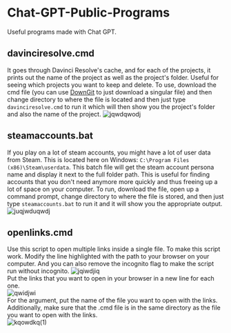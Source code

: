 # Chat-GPT-Public-Programs
Useful programs made with Chat GPT.

## davinciresolve.cmd
It goes through Davinci Resolve's cache, and for each of the projects, it prints out the name of the project as well as the project's folder. Useful for seeing which projects you want to keep and delete. To use, download the cmd file (you can use [DownGit](https://minhaskamal.github.io/DownGit/#/home) to just download a singular file) and then change directory to where the file is located and then just type `davinciresolve.cmd` to run it which will then show you the project's folder and also the name of the project.
![jqwdqwodj](https://user-images.githubusercontent.com/43283288/207721329-963c9229-1de6-4772-a695-099aeb839610.PNG)

## steamaccounts.bat
If you play on a lot of steam accounts, you might have a lot of user data from Steam. This is located here on Windows: `C:\Program Files (x86)\Steam\userdata`. This batch file will get the steam account persona name and display it next to the full folder path. This is useful for finding accounts that you don't need anymore more quickly and thus freeing up a lot of space on your computer. To run, download the file, open up a command prompt, change directory to where the file is stored, and then just type `steamaccounts.bat` to run it and it will show you the appropriate output.
![juqjwduqwdj](https://user-images.githubusercontent.com/43283288/207751480-2afae064-7f4d-4d02-9cd7-042386f8a47b.PNG)

## openlinks.cmd
Use this script to open multiple links inside a single file. To make this script work. Modify the line highlighted with the path to your browser on your computer. And you can also remove the incognito flag to make the script run without incognito.
![jqiwdjiq](https://user-images.githubusercontent.com/43283288/209050340-1a8ef2f1-40dc-4896-8e50-b9f8ee81d6a2.PNG)  
Put the links that you want to open in your browser in a new line for each one.  
![qwidjwi](https://user-images.githubusercontent.com/43283288/209050348-86981d0e-3862-41c9-8040-7bb352b75854.PNG)  
For the argument, put the name of the file you want to open with the links. Additionally, make sure that the .cmd file is in the same directory as the file you want to open with the links.  
![kqowdkq(1)](https://user-images.githubusercontent.com/43283288/209050327-3b97ecaa-1eda-40d2-b4d5-5cae37d62c9d.png)
